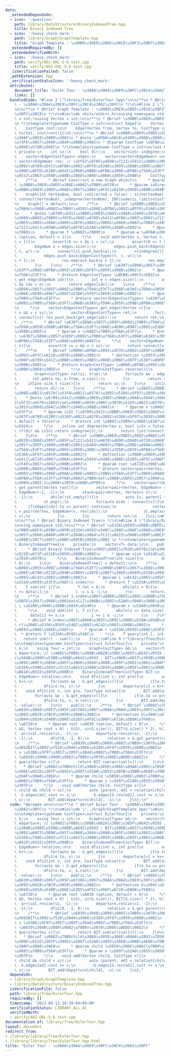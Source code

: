 ```yaml
---
data:
  _extendedDependsOn:
  - icon: ':question:'
    path: library/DataStructure/BinaryIndexedTree.hpp
    title: Binary Indexed Tree
  - icon: ':heavy_check_mark:'
    path: library/Graph/GraphTemplate.hpp
    title: "Graph Template - \u30B0\u30E9\u30D5\u30C6\u30F3\u30D7\u30EC\u30FC\u30C8"
  _extendedRequiredBy: []
  _extendedVerifiedWith:
  - icon: ':heavy_check_mark:'
    path: verify/AOJ-GRL-5-D.test.cpp
    title: verify/AOJ-GRL-5-D.test.cpp
  _isVerificationFailed: false
  _pathExtension: hpp
  _verificationStatusIcon: ':heavy_check_mark:'
  attributes:
    document_title: "Euler Tour - \u30AA\u30A4\u30E9\u30FC\u30C4\u30A2\u30FC"
    links: []
  bundledCode: "#line 2 \"library/Tree/EulerTour.hpp\"\n\n/**\n * @brief Euler Tour\
    \ - \u30AA\u30A4\u30E9\u30FC\u30C4\u30A2\u30FC\n */\n\n#line 2 \"library/Graph/GraphTemplate.hpp\"\
    \n\n/**\n * @brief Graph Template - \u30B0\u30E9\u30D5\u30C6\u30F3\u30D7\u30EC\
    \u30FC\u30C8\n */\n\n#include <bits/stdc++.h>\nusing namespace std;\n\nusing EdgeNum\
    \ = int;\nusing Vertex = int;\n\n/**\n * @brief \u30B0\u30E9\u30D5\u306E\u8FBA\
    \n */\ntemplate<typename CostType = int>\nstruct Edge{\n    Vertex from, to;\n\
    \    CostType cost;\n\n    Edge(Vertex from, Vertex to, CostType cost) : from(from),\
    \ to(to), cost(cost){}\n};\n\n/**\n * @brief \u30B0\u30E9\u30D5\u3092\u8868\u3059\
    \u30AF\u30E9\u30B9\u3002\n * @note \u8FBA\u96C6\u5408\u306B\u3088\u3063\u3066\u5B9F\
    \u73FE\u3057\u3066\u3044\u308B\u3002\n * @tparam CostType \u8FBA\u306E\u91CD\u307F\
    \u306E\u578B\u3002\n */\ntemplate<typename CostType = int>\nclass Graph{\n   \
    \ private:\n    int sz;\n    bool dir;\n    vector<int> indegree;\n\n    public:\n\
    \    vector<Edge<CostType>> edges;\n    vector<vector<EdgeNum>> connect;\n   \
    \ vector<EdgeNum> rev; // \u5F62\u5F0F\u4E0A\u7121\u5411\u30B0\u30E9\u30D5\u3067\
    \u3082\u6709\u5411\u8FBA\u3092\u8FFD\u52A0\u3059\u308B\u306E\u3067\u3001\u8FBA\
    \u306E\u8FFD\u52A0\u6642\u306B\u9006\u8FBA\u306E\u8FBA\u756A\u53F7\u3092\u8A18\
    \u9332\u3067\u304D\u308B\u3088\u3046\u306B\u3059\u308B\n    CostType INF;\n\n\
    \    /**\n     * @brief Construct a new Graph object\n     * @param VertexNum\
    \ \u30B0\u30E9\u30D5\u306E\u9802\u70B9\u6570\n     * @param isDirected \u6709\u5411\
    \u30B0\u30E9\u30D5\u3068\u3057\u3066\u4F5C\u6210\u3059\u308B\u304B\n     */\n\
    \    Graph(int VertexNum, bool isDirected = false) : sz(VertexNum), dir(isDirected),\
    \ connect(VertexNum), indegree(VertexNum), INF(numeric_limits<CostType>::max()){}\n\
    \n    Graph() = default;\n\n    /**\n     * @brief \u30B0\u30E9\u30D5\u306B\u9802\
    \u70B9s\u3068\u9802\u70B9t\u9593\u306E\u8FBA\u3092\u8FFD\u52A0\u3059\u308B\u3002\
    \n     * @note \u6709\u5411\u30B0\u30E9\u30D5\u306A\u3089\u3070\u9802\u70B9s\u304B\
    \u3089\u9802\u70B9t\u3078\u306E\u6709\u5411\u8FBA\u3092\u3001\u7121\u5411\u30B0\
    \u30E9\u30D5\u306A\u3089\u3070\u9802\u70B9s\u3068\u9802\u70B9t\u3092\u7D50\u3076\
    \u7121\u5411\u8FBA\u3092\u8FFD\u52A0\u3059\u308B\u3002\n     * @param s \u9802\
    \u70B9s\n     * @param t \u9802\u70B9t\n     * @param w \u8FBA\u306E\u91CD\u307F\
    \ (option, default = 1)\n     */\n    void add(Vertex s, Vertex t, CostType w\
    \ = 1){\n        assert(0 <= s && s < sz);\n        assert(0 <= t && t < sz);\n\
    \        EdgeNum e = edges.size();\n        edges.push_back(Edge<CostType>(s,\
    \ t, w));\n        connect[s].push_back(e);\n        ++indegree[t];\n        if(!dir){\n\
    \            edges.push_back(Edge<CostType>(t, s, w));\n            connect[t].push_back(e\
    \ + 1);\n            rev.emplace_back(e + 1);\n            rev.emplace_back(e);\n\
    \        }\n    }\n\n    /**\n     * @brief \u6307\u5B9A\u3057\u305F\u8FBA\u756A\
    \u53F7\u306E\u8FBA\u3092\u53D6\u5F97\u3059\u308B\u3002\n     * @param idx \u8FBA\
    \u756A\u53F7\n     * @return Edge<CostType> \u8FBA\u60C5\u5831\n     */\n    Edge<CostType>\
    \ get_edge(EdgeNum idx){\n        int e = edges.size();\n        assert(0 <= idx\
    \ && idx < e);\n        return edges[idx];\n    }\n\n    /**\n     * @brief \u6307\
    \u5B9A\u3057\u305F\u9802\u70B9\u756A\u53F7\u306B\u63A5\u7D9A\u3059\u308B\u8FBA\
    \u306E\u4E00\u89A7\u3092\u53D6\u5F97\u3059\u308B\u3002\n     * @param v \u9802\
    \u70B9\u756A\u53F7\n     * @return vector<Edge<CostType>> \u6307\u5B9A\u3057\u305F\
    \u9802\u70B9\u756A\u53F7\u306B\u63A5\u7D9A\u3059\u308B\u8FBA\u306E\u4E00\u89A7\
    \n     */\n    vector<Edge<CostType>> get_edges(Vertex v){\n        assert(0 <=\
    \ v && v < sz);\n        vector<Edge<CostType>> ret;\n        for(auto &idx :\
    \ connect[v]) ret.push_back(get_edge(idx));\n        return ret;\n    }\n\n  \
    \  /**\n     * @brief \u6307\u5B9A\u3057\u305F\u9802\u70B9\u756A\u53F7\u306B\u63A5\
    \u7D9A\u3059\u308B\u8FBA\u756A\u53F7\u306E\u4E00\u89A7\u3092\u53D6\u5F97\u3059\
    \u308B\u3002\n     * @param v \u9802\u70B9\u756A\u53F7\n     * @return vector<EdgeNum>\
    \ \u6307\u5B9A\u3057\u305F\u9802\u70B9\u756A\u53F7\u306B\u63A5\u7D9A\u3059\u308B\
    \u8FBA\u756A\u53F7\u306E\u4E00\u89A7\n     */\n    vector<EdgeNum> get_list(Vertex\
    \ v){\n        assert(0 <= v && v < sz);\n        return connect[v];\n    }\n\n\
    \    /**\n     * @brief \u9006\u8FBA\u3092\u5F35\u3063\u305F\u30B0\u30E9\u30D5\
    \u3092\u4F5C\u6210\u3059\u308B\u3002\n     * @attention \u3053\u306E\u64CD\u4F5C\
    \u306F\u6709\u5411\u30B0\u30E9\u30D5\u306B\u306E\u307F\u53EF\u80FD\u3067\u3042\
    \u308B\u3002\n     * @return Graph<CostType> \u9006\u8FBA\u3092\u5F35\u3063\u305F\
    \u30B0\u30E9\u30D5\n     */\n    Graph<CostType> reverse(){\n        assert(dir);\n\
    \        Graph<CostType> ret(sz, true);\n        for(auto &e : edges){\n     \
    \       ret.add(e.to, e.from, e.cost);\n        }\n        return ret;\n    }\n\
    \n    inline size_t size(){\n        return sz;\n    }\n\n    inline bool directed(){\n\
    \        return dir;\n    }\n\n    /**\n     * @brief \u3042\u308B\u9802\u70B9\
    \u306E\u6B21\u6570(\u51FA\u6B21\u6570)\u3092\u53D6\u5F97\u3059\u308B\u3002\n \
    \    * @note \u6709\u5411\u30B0\u30E9\u30D5\u306B\u304A\u3044\u3066\u3001\u7B2C\
    2\u5F15\u6570\u3092true\u306B\u3059\u308C\u3070\u5165\u6B21\u6570\u3092\u5F97\u308B\
    \u3053\u3068\u304C\u3067\u304D\u308B\u3002\n     * @param v \u9802\u70B9\u756A\
    \u53F7\n     * @param isIn (\u6709\u5411\u30B0\u30E9\u30D5\u306E\u3068\u304D\u306E\
    \u307F\u6709\u52B9)\u5165\u6B21\u6570\u3092\u53D6\u5F97\u3059\u308B\u304B (option,\
    \ default = false)\n     * @return int \u9802\u70B9v\u306E\u6307\u5B9A\u3057\u305F\
    \u5024\n     */\n    inline int degree(Vertex v, bool isIn = false){\n       \
    \ if(dir && isIn) return indegree[v];\n        return (int)connect[v].size();\n\
    \    }\n\n    /**\n     * @brief \u30B0\u30E9\u30D5\u3092\u9802\u70B9root\u3092\
    \u6839\u3068\u3057\u305F\u7121\u5411\u6839\u4ED8\u304D\u6728\u3068\u307F\u306A\
    \u3057\u305F\u3068\u304D\u3001\u5404\u9802\u70B9\u306E\u89AA\u9802\u70B9\u306E\
    \u756A\u53F7\u3068\u3001\u305D\u308C\u3092\u7D50\u3076\u8FBA\u756A\u53F7\u3092\
    \u53D6\u5F97\u3059\u308B\u3002\n     * @attention \u30B0\u30E9\u30D5\u304C\u7121\
    \u5411\u6728\u3067\u306A\u3044\u5834\u5408\u306E\u52D5\u4F5C\u306F\u672A\u5B9A\
    \u7FA9\u3067\u3042\u308B\u3002\n     * @param root \u6728\u306E\u6839\u3068\u3059\
    \u308B\u9802\u70B9\u756A\u53F7\n     * @return vector<pair<Vertex, EdgeNum>> \u5404\
    \u9802\u70B9\u306E\u89AA\u306E\u9802\u70B9\u756A\u53F7\u3068\u89AA\u3078\u306E\
    \u8FBA\u756A\u53F7\uFF08\u9802\u70B9root\u306B\u5BFE\u3057\u3066\u306F\u3069\u3061\
    \u3089\u3082-1\u3068\u3059\u308B\uFF09\n     */\n    vector<pair<Vertex, EdgeNum>>\
    \ get_parent(Vertex root){\n        vector<pair<Vertex, EdgeNum>> ret(sz, pair<Vertex,\
    \ EdgeNum>(-1, -1));\n        stack<pair<Vertex, Vertex>> st;\n        st.emplace(root,\
    \ -1);\n        while(!st.empty()){\n            auto [v, parent] = st.top();\n\
    \            st.pop();\n            for(auto &idx : connect[v]){\n           \
    \     if(edges[idx].to == parent) continue;\n                ret[edges[idx].to]\
    \ = pair<Vertex, EdgeNum>(v, rev[idx]);\n                st.emplace(edges[idx].to,\
    \ v);\n            }\n        }\n        return ret;\n    }\n};\n#line 2 \"library/DataStructure/BinaryIndexedTree.hpp\"\
    \n\n/**\n * @brief Binary Indexed Tree\n */\n\n#line 8 \"library/DataStructure/BinaryIndexedTree.hpp\"\
    \nusing namespace std;\n\n/**\n * @brief \u533A\u9593\u306B\u5BFE\u3059\u308B\u4E00\
    \u70B9\u66F4\u65B0\u30FB\u533A\u9593\u548C\u306E\u30AF\u30A8\u30EA\u306B\u5BFE\
    \u3057\u3066\u9AD8\u901F\u304B\u3064\u7C21\u6613\u306B\u5B9F\u88C5\u3067\u304D\
    \u308B\u30C7\u30FC\u30BF\u69CB\u9020\u3002 \n */\ntemplate<typename T>\nstruct\
    \ BinaryIndexedTree{\n    private:\n    vector<T> data;\n\n    public:\n    /**\n\
    \     * @brief Binary Indexed Tree\u3092\u8981\u7D20\u6570size\u3001\u50240\u3067\
    \u521D\u671F\u5316\u3059\u308B\u3002\n     * @param size \u914D\u5217\u306E\u8981\
    \u7D20\u6570\n     */\n    BinaryIndexedTree(int size){\n        data.resize(++size,\
    \ 0);\n    }\n\n    BinaryIndexedTree() = default;\n\n    /**\n     * @brief 1-index\u3067\
    \u8868\u3055\u308C\u308B\u756A\u53F7i\u306B\u5BFE\u3057\u3066\u3001\u914D\u5217\
    \u306E\u6700\u521D\u304B\u3089i\u307E\u3067\u306E\u9589\u533A\u9593\u306E\u548C\
    \u3092\u6C42\u3081\u308B\u3002\n     * @param i \u6C42\u3081\u305F\u3044\u9589\
    \u533A\u9593\u53F3\u7AEF(1-index)\n     * @return T \u533A\u9593\u548C\n     */\n\
    \    T sum(int i){\n        T ret = 0;\n        while(i > 0){\n            ret\
    \ += data[i];\n            i -= i & -i;\n        }\n        return ret;\n    }\n\
    \n    /**\n     * @brief 1-index\u3067\u8868\u3055\u308C\u308B\u756A\u53F7i\u306B\
    \u5BFE\u3057\u3066\u3001data[i]\u306Bx\u3092\u52A0\u3048\u308B\u3002\n     * @param\
    \ i \u52A0\u3048\u308B\u5834\u6240\n     * @param x \u52A0\u3048\u308B\u5024\n\
    \     */\n    void add(int i, T x){\n        while(i <= data.size()){\n      \
    \      data[i] += x;\n            i += i & -i;\n        }\n    }\n\n    /**\n\
    \     * @brief 0-index\u3067\u8868\u3055\u308C\u308B\u534A\u958B\u533A\u9593[l,\
    \ r)\u306E\u533A\u9593\u548C\u3092\u6C42\u3081\u308B\u3002\n     * @param l \u533A\
    \u9593\u306E\u5DE6\u7AEF\n     * @param r \u533A\u9593\u306E\u53F3\u7AEF\n   \
    \  * @return T \u533A\u9593\u548C\n     */\n    T query(int l, int r){\n     \
    \   return sum(r) - sum(l);\n    }\n};\n#line 9 \"library/Tree/EulerTour.hpp\"\
    \n\ntemplate<typename CostType>\nstruct EulerTour{\n    private:\n    int sz,\
    \ k;\n    using Tour = int;\n    Graph<CostType> &G;\n    vector<Tour> arrival,\
    \ departure; // \u9802\u70B9i\u306B\u8A2A\u308C\u305F\u6642\u9593 / \u9802\u70B9\
    i\u304B\u3089\u53BB\u308B\u6642\u9593 : BIT\u306B\u4E57\u305B\u308B\u3053\u3068\
    \u3092\u60F3\u5B9A\u3057\u3066\u3044\u308B\u305F\u3081\u3001\u30AF\u30A8\u30EA\
    \u51E6\u7406\u3092\u7C21\u6613\u306B\u3059\u308B\u305F\u3081\u306B1-index\u3067\
    \u8A18\u9332\u3059\u308B\n    BinaryIndexedTree<CostType> BIT;\n    vector<pair<Vertex,\
    \ EdgeNum>> relation;\n\n    void dfs1(int v, int pre){\n        arrival[v] =\
    \ k++;\n        for(auto &e : G.get_edges(v)){\n            if(e.to == pre) continue;\n\
    \            dfs1(e.to, v);\n        }\n        departure[v] = k++;\n    }\n\n\
    \    void dfs2(int v, int pre, CostType value){\n        BIT.add(arrival[v], value);\n\
    \        for(auto &e : G.get_edges(v)){\n            if(e.to == pre) continue;\n\
    \            dfs2(e.to, v, e.cost);\n        }\n        BIT.add(departure[v],\
    \ -value);\n    }\n\n    public:\n    /**\n     * @brief \u9802\u70B9root\u3092\
    \u6839\u3068\u3057\u305F\u6728G\u3067\u30AA\u30A4\u30E9\u30FC\u30C4\u30A2\u30FC\
    \u3092\u69CB\u7BC9\u3059\u308B\u3002\n     * @attention G\u304C\u6728\u3067\u306A\
    \u3044\u5834\u5408\u306E\u52D5\u4F5C\u306F\u672A\u5B9A\u7FA9\n     * @param G\
    \ \u6728\n     * @param root \u6839 (option, default = 0)\n     */\n    EulerTour(Graph<CostType>\
    \ &G, Vertex root = 0) : G(G), sz(G.size()), BIT(G.size() * 2), k(1){\n      \
    \  arrival.resize(sz, -1);\n        departure.resize(sz, -1);\n        dfs1(root,\
    \ -1);\n        dfs2(0, -1, 0);\n        relation = G.get_parent(root);\n    }\n\
    \n    /**\n     * @brief \u6839\u304B\u3089\u9802\u70B9v\u3078\u306E\u8DDD\u96E2\
    \u3092BIT\u3092\u7528\u3044\u3066\u53D6\u5F97\u3059\u308B\u3002\n     * @param\
    \ v \u53D6\u5F97\u3057\u305F\u3044\u9802\u70B9\u756A\u53F7v\n     * @return CostType\
    \ \u6839\u304B\u3089\u9802\u70B9v\u3078\u306E\u8DDD\u96E2\n     */\n    CostType\
    \ query(Vertex v){\n        return BIT.sum(arrival[v]);\n    }\n\n    /**\n  \
    \   * @brief \u9802\u70B9child\u3068\u305D\u306E\u89AA\u3092\u7D50\u3076\u8FBA\
    \u306E\u91CD\u307F\u3092x\u5897\u52A0\u3055\u305B\u308B\u4E00\u70B9\u66F4\u65B0\
    \u30AF\u30A8\u30EA\n     * @param child \u5B50\u306E\u9802\u70B9\u3092\u8868\u3059\
    \u9802\u70B9\u756A\u53F7\n     * @param x \u5897\u52A0\u3055\u305B\u308B\u91CD\
    \u307F\n     */\n    void add(Vertex child, CostType x){\n        assert(0 <=\
    \ child && child < sz);\n        auto [parent, ed] = relation[child];\n      \
    \  G.edges[ed].cost += x;\n        G.edges[G.rev[ed]].cost += x;\n        BIT.add(arrival[child],\
    \ x);\n        BIT.add(departure[child], -x);\n    }\n};\n"
  code: "#pragma once\n\n/**\n * @brief Euler Tour - \u30AA\u30A4\u30E9\u30FC\u30C4\
    \u30A2\u30FC\n */\n\n#include \"../Graph/GraphTemplate.hpp\"\n#include \"../DataStructure/BinaryIndexedTree.hpp\"\
    \n\ntemplate<typename CostType>\nstruct EulerTour{\n    private:\n    int sz,\
    \ k;\n    using Tour = int;\n    Graph<CostType> &G;\n    vector<Tour> arrival,\
    \ departure; // \u9802\u70B9i\u306B\u8A2A\u308C\u305F\u6642\u9593 / \u9802\u70B9\
    i\u304B\u3089\u53BB\u308B\u6642\u9593 : BIT\u306B\u4E57\u305B\u308B\u3053\u3068\
    \u3092\u60F3\u5B9A\u3057\u3066\u3044\u308B\u305F\u3081\u3001\u30AF\u30A8\u30EA\
    \u51E6\u7406\u3092\u7C21\u6613\u306B\u3059\u308B\u305F\u3081\u306B1-index\u3067\
    \u8A18\u9332\u3059\u308B\n    BinaryIndexedTree<CostType> BIT;\n    vector<pair<Vertex,\
    \ EdgeNum>> relation;\n\n    void dfs1(int v, int pre){\n        arrival[v] =\
    \ k++;\n        for(auto &e : G.get_edges(v)){\n            if(e.to == pre) continue;\n\
    \            dfs1(e.to, v);\n        }\n        departure[v] = k++;\n    }\n\n\
    \    void dfs2(int v, int pre, CostType value){\n        BIT.add(arrival[v], value);\n\
    \        for(auto &e : G.get_edges(v)){\n            if(e.to == pre) continue;\n\
    \            dfs2(e.to, v, e.cost);\n        }\n        BIT.add(departure[v],\
    \ -value);\n    }\n\n    public:\n    /**\n     * @brief \u9802\u70B9root\u3092\
    \u6839\u3068\u3057\u305F\u6728G\u3067\u30AA\u30A4\u30E9\u30FC\u30C4\u30A2\u30FC\
    \u3092\u69CB\u7BC9\u3059\u308B\u3002\n     * @attention G\u304C\u6728\u3067\u306A\
    \u3044\u5834\u5408\u306E\u52D5\u4F5C\u306F\u672A\u5B9A\u7FA9\n     * @param G\
    \ \u6728\n     * @param root \u6839 (option, default = 0)\n     */\n    EulerTour(Graph<CostType>\
    \ &G, Vertex root = 0) : G(G), sz(G.size()), BIT(G.size() * 2), k(1){\n      \
    \  arrival.resize(sz, -1);\n        departure.resize(sz, -1);\n        dfs1(root,\
    \ -1);\n        dfs2(0, -1, 0);\n        relation = G.get_parent(root);\n    }\n\
    \n    /**\n     * @brief \u6839\u304B\u3089\u9802\u70B9v\u3078\u306E\u8DDD\u96E2\
    \u3092BIT\u3092\u7528\u3044\u3066\u53D6\u5F97\u3059\u308B\u3002\n     * @param\
    \ v \u53D6\u5F97\u3057\u305F\u3044\u9802\u70B9\u756A\u53F7v\n     * @return CostType\
    \ \u6839\u304B\u3089\u9802\u70B9v\u3078\u306E\u8DDD\u96E2\n     */\n    CostType\
    \ query(Vertex v){\n        return BIT.sum(arrival[v]);\n    }\n\n    /**\n  \
    \   * @brief \u9802\u70B9child\u3068\u305D\u306E\u89AA\u3092\u7D50\u3076\u8FBA\
    \u306E\u91CD\u307F\u3092x\u5897\u52A0\u3055\u305B\u308B\u4E00\u70B9\u66F4\u65B0\
    \u30AF\u30A8\u30EA\n     * @param child \u5B50\u306E\u9802\u70B9\u3092\u8868\u3059\
    \u9802\u70B9\u756A\u53F7\n     * @param x \u5897\u52A0\u3055\u305B\u308B\u91CD\
    \u307F\n     */\n    void add(Vertex child, CostType x){\n        assert(0 <=\
    \ child && child < sz);\n        auto [parent, ed] = relation[child];\n      \
    \  G.edges[ed].cost += x;\n        G.edges[G.rev[ed]].cost += x;\n        BIT.add(arrival[child],\
    \ x);\n        BIT.add(departure[child], -x);\n    }\n};"
  dependsOn:
  - library/Graph/GraphTemplate.hpp
  - library/DataStructure/BinaryIndexedTree.hpp
  isVerificationFile: false
  path: library/Tree/EulerTour.hpp
  requiredBy: []
  timestamp: '2023-06-13 10:39:04+09:00'
  verificationStatus: LIBRARY_ALL_AC
  verifiedWith:
  - verify/AOJ-GRL-5-D.test.cpp
documentation_of: library/Tree/EulerTour.hpp
layout: document
redirect_from:
- /library/library/Tree/EulerTour.hpp
- /library/library/Tree/EulerTour.hpp.html
title: "Euler Tour - \u30AA\u30A4\u30E9\u30FC\u30C4\u30A2\u30FC"
---
```

